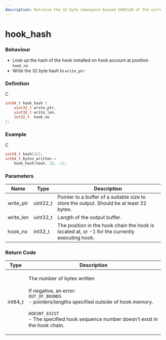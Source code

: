 ```yaml
---
description: Retreive the 32 byte namespace biased SHA512H of the currently executing Hook
---
```


# hook\_hash

### Behaviour

* Look up the hash of the hook installed on hook account at position `hook_no`
* Write the 32 byte hash to `write_ptr`

### Definition

C

```c
int64_t hook_hash (
    uint32_t write_ptr,
    uint32_t write_len,
  	int32_t  hook_no
);
```

### Example

C

```c
uint8_t hash[32];
int64_t bytes_written = 
    hook_hash(hash, 32, -1);
```

### Parameters

| Name       | Type      | Description                                                                                    |
| ---------- | --------- | ---------------------------------------------------------------------------------------------- |
| write\_ptr | uint32\_t | Pointer to a buffer of a suitable size to store the output. Should be at least 32 bytes.       |
| write\_len | uint32\_t | Length of the output buffer.                                                                   |
| hook\_no   | int32\_t  | The position in the hook chain the hook is located at, or -1 for the currently executing hook. |

### Return Code

| Type     | Description                                                                                                                                                                                                                                                      |
| -------- | ---------------------------------------------------------------------------------------------------------------------------------------------------------------------------------------------------------------------------------------------------------------- |
| int64\_t | <p>The number of bytes written<br><br>If negative, an error:<br><code>OUT_OF_BOUNDS</code><br>- pointers/lengths specified outside of hook memory.<br><br><code>DOESNT_EXIST</code><br>- The specified hook sequence number doesn't exist in the hook chain.</p> |
